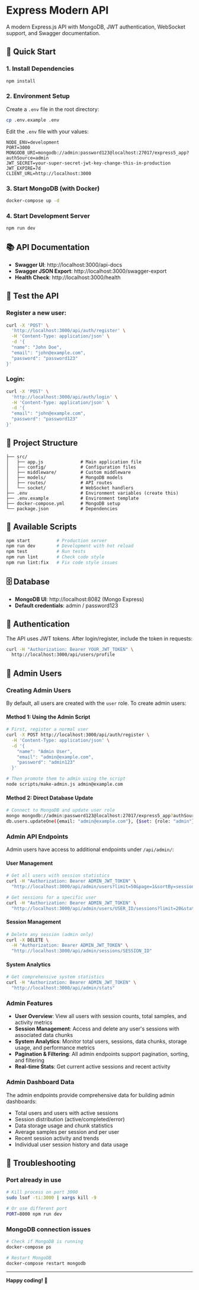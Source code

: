 # Express Modern API

A modern Express.js API with MongoDB, JWT authentication, WebSocket support, and Swagger documentation.

## 🚀 Quick Start

### 1. Install Dependencies
```bash
npm install
```

### 2. Environment Setup
Create a `.env` file in the root directory:

```bash
cp .env.example .env
```

Edit the `.env` file with your values:
```env
NODE_ENV=development
PORT=3000
MONGODB_URI=mongodb://admin:password123@localhost:27017/express5_app?authSource=admin
JWT_SECRET=your-super-secret-jwt-key-change-this-in-production
JWT_EXPIRE=7d
CLIENT_URL=http://localhost:3000
```

### 3. Start MongoDB (with Docker)
```bash
docker-compose up -d
```

### 4. Start Development Server
```bash
npm run dev
```

## 📚 API Documentation

- **Swagger UI**: http://localhost:3000/api-docs
- **Swagger JSON Export**: http://localhost:3000/swagger-export
- **Health Check**: http://localhost:3000/health

## 🧪 Test the API

### Register a new user:
```bash
curl -X 'POST' \
  'http://localhost:3000/api/auth/register' \
  -H 'Content-Type: application/json' \
  -d '{
  "name": "John Doe",
  "email": "john@example.com",
  "password": "password123"
}'
```

### Login:
```bash
curl -X 'POST' \
  'http://localhost:3000/api/auth/login' \
  -H 'Content-Type: application/json' \
  -d '{
  "email": "john@example.com",
  "password": "password123"
}'
```

## 📁 Project Structure

```
├── src/
│   ├── app.js              # Main application file
│   ├── config/             # Configuration files
│   ├── middleware/         # Custom middleware
│   ├── models/             # MongoDB models
│   ├── routes/             # API routes
│   └── socket/             # WebSocket handlers
├── .env                    # Environment variables (create this)
├── .env.example            # Environment template
├── docker-compose.yml      # MongoDB setup
└── package.json            # Dependencies
```

## 🔧 Available Scripts

```bash
npm start          # Production server
npm run dev        # Development with hot reload
npm test           # Run tests
npm run lint       # Check code style
npm run lint:fix   # Fix code style issues
```

## 🗄️ Database

- **MongoDB UI**: http://localhost:8082 (Mongo Express)
- **Default credentials**: admin / password123

## 🔑 Authentication

The API uses JWT tokens. After login/register, include the token in requests:

```bash
curl -H "Authorization: Bearer YOUR_JWT_TOKEN" \
  http://localhost:3000/api/users/profile
```

## 👑 Admin Users

### Creating Admin Users

By default, all users are created with the `user` role. To create admin users:

#### Method 1: Using the Admin Script
```bash
# First, register a normal user
curl -X POST http://localhost:3000/api/auth/register \
  -H 'Content-Type: application/json' \
  -d '{
    "name": "Admin User",
    "email": "admin@example.com", 
    "password": "admin123"
  }'

# Then promote them to admin using the script
node scripts/make-admin.js admin@example.com
```

#### Method 2: Direct Database Update
```bash
# Connect to MongoDB and update user role
mongo mongodb://admin:password123@localhost:27017/express5_app?authSource=admin
db.users.updateOne({email: "admin@example.com"}, {$set: {role: "admin"}})
```

### Admin API Endpoints

Admin users have access to additional endpoints under `/api/admin/`:

#### User Management
```bash
# Get all users with session statistics
curl -H "Authorization: Bearer ADMIN_JWT_TOKEN" \
  "http://localhost:3000/api/admin/users?limit=50&page=1&sortBy=sessionCount&sortOrder=desc"

# Get sessions for a specific user  
curl -H "Authorization: Bearer ADMIN_JWT_TOKEN" \
  "http://localhost:3000/api/admin/users/USER_ID/sessions?limit=20&status=active"
```

#### Session Management
```bash
# Delete any session (admin only)
curl -X DELETE \
  -H "Authorization: Bearer ADMIN_JWT_TOKEN" \
  "http://localhost:3000/api/admin/sessions/SESSION_ID"
```

#### System Analytics
```bash
# Get comprehensive system statistics
curl -H "Authorization: Bearer ADMIN_JWT_TOKEN" \
  "http://localhost:3000/api/admin/stats"
```

### Admin Features

- **User Overview**: View all users with session counts, total samples, and activity metrics
- **Session Management**: Access and delete any user's sessions with associated data chunks
- **System Analytics**: Monitor total users, sessions, data chunks, storage usage, and performance metrics
- **Pagination & Filtering**: All admin endpoints support pagination, sorting, and filtering
- **Real-time Stats**: Get current active sessions and recent activity

### Admin Dashboard Data

The admin endpoints provide comprehensive data for building admin dashboards:

- Total users and users with active sessions
- Session distribution (active/completed/error)
- Data storage usage and chunk statistics
- Average samples per session and per user
- Recent session activity and trends
- Individual user session history and data usage

## 🚨 Troubleshooting

### Port already in use
```bash
# Kill process on port 3000
sudo lsof -ti:3000 | xargs kill -9

# Or use different port
PORT=8000 npm run dev
```

### MongoDB connection issues
```bash
# Check if MongoDB is running
docker-compose ps

# Restart MongoDB
docker-compose restart mongodb
```

---

**Happy coding! 🎉**